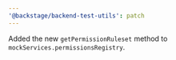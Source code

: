 ```yaml
---
'@backstage/backend-test-utils': patch
---
```


Added the new `getPermissionRuleset` method to `mockServices.permissionsRegistry`.
